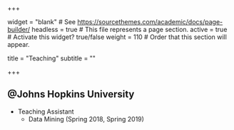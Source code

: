 +++

widget = "blank"  # See https://sourcethemes.com/academic/docs/page-builder/
headless = true  # This file represents a page section.
active = true  # Activate this widget? true/false
weight = 110  # Order that this section will appear.

title = "Teaching"
subtitle = ""


+++


## **@Johns Hopkins University**

- Teaching Assistant
  - Data Mining (Spring 2018, Spring 2019)
